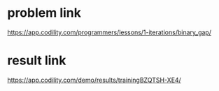 problem link
=========
<https://app.codility.com/programmers/lessons/1-iterations/binary_gap/>

result link
=======
<https://app.codility.com/demo/results/trainingBZQTSH-XE4/>